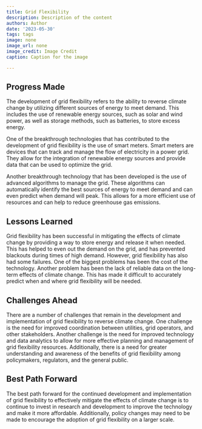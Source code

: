 ```yaml
---
title: Grid Flexibility
description: Description of the content
authors: Author
date: '2023-05-30'
tags: tags
image: none
image_url: none
image_credit: Image Credit
caption: Caption for the image

---
```




## Progress Made

The development of grid flexibility refers to the ability to reverse climate change by utilizing different sources of energy to meet demand. This includes the use of renewable energy sources, such as solar and wind power, as well as storage methods, such as batteries, to store excess energy.

One of the breakthrough technologies that has contributed to the development of grid flexibility is the use of smart meters. Smart meters are devices that can track and manage the flow of electricity in a power grid. They allow for the integration of renewable energy sources and provide data that can be used to optimize the grid.

Another breakthrough technology that has been developed is the use of advanced algorithms to manage the grid. These algorithms can automatically identify the best sources of energy to meet demand and can even predict when demand will peak. This allows for a more efficient use of resources and can help to reduce greenhouse gas emissions.

## Lessons Learned

Grid flexibility has been successful in mitigating the effects of climate change by providing a way to store energy and release it when needed. This has helped to even out the demand on the grid, and has prevented blackouts during times of high demand. However, grid flexibility has also had some failures. One of the biggest problems has been the cost of the technology. Another problem has been the lack of reliable data on the long-term effects of climate change. This has made it difficult to accurately predict when and where grid flexibility will be needed.

## Challenges Ahead

There are a number of challenges that remain in the development and implementation of grid flexibility to reverse climate change. One challenge is the need for improved coordination between utilities, grid operators, and other stakeholders. Another challenge is the need for improved technology and data analytics to allow for more effective planning and management of grid flexibility resources. Additionally, there is a need for greater understanding and awareness of the benefits of grid flexibility among policymakers, regulators, and the general public.

## Best Path Forward

The best path forward for the continued development and implementation of grid flexibility to effectively mitigate the effects of climate change is to continue to invest in research and development to improve the technology and make it more affordable. Additionally, policy changes may need to be made to encourage the adoption of grid flexibility on a larger scale.
